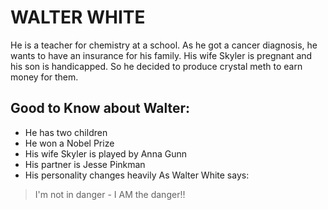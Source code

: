 # WALTER WHITE
He is a teacher for chemistry at a school. As he got a cancer diagnosis, he wants to have an insurance for his family. His wife Skyler is pregnant and his son is handicapped. So he decided to produce crystal meth to earn money for them.

## Good to Know about Walter:
* He has two children
* He won a Nobel Prize
* His wife Skyler is played by Anna Gunn
* His partner is Jesse Pinkman
* His personality changes heavily
As Walter White says:
> I'm not in danger - I AM the danger!!


